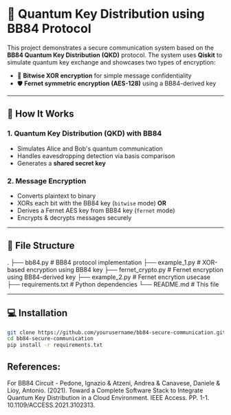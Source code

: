# 🔐 Quantum Key Distribution using BB84 Protocol

This project demonstrates a secure communication system based on the **BB84 Quantum Key Distribution (QKD)** protocol. The system uses **Qiskit** to simulate quantum key exchange and showcases two types of encryption:

- 🔑 **Bitwise XOR encryption** for simple message confidentiality
- 🛡️ **Fernet symmetric encryption (AES-128)** using a BB84-derived key

---

## 🧠 How It Works

### 1. Quantum Key Distribution (QKD) with BB84
- Simulates Alice and Bob's quantum communication
- Handles eavesdropping detection via basis comparison
- Generates a **shared secret key**

### 2. Message Encryption
- Converts plaintext to binary
- XORs each bit with the BB84 key (`bitwise` mode) **OR**
- Derives a Fernet AES key from BB84 key (`fernet` mode)
- Encrypts & decrypts messages securely

---

## 📁 File Structure
.
├── bb84.py # BB84 protocol implementation
├── example_1.py # XOR-based encryption using BB84 key
├── fernet_crypto.py # Fernet encryption using BB84-derived key
├── example_2.py # Fernet encrytion usecase
├── requirements.txt # Python dependencies
└── README.md # This file


---

## 💻 Installation

```bash
git clone https://github.com/yourusername/bb84-secure-communication.git
cd bb84-secure-communication
pip install -r requirements.txt
```

## References:
For BB84 Circuit - Pedone, Ignazio & Atzeni, Andrea & Canavese, Daniele & Lioy, Antonio. (2021). Toward a Complete Software Stack to Integrate Quantum Key Distribution in a Cloud Environment. IEEE Access. PP. 1-1. 10.1109/ACCESS.2021.3102313. 
